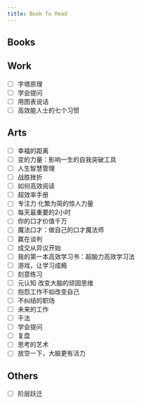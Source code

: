 ```yaml
---
title: Book To Read
---
```


## Books

## Work

- [ ] 字塔原理
- [ ] 学会提问
- [ ] 用图表说话
- [ ] 高效能人士的七个习惯

## Arts

- [ ] 幸福的距离
- [ ] 变的力量：影响一生的自我突破工具
- [ ] 人生智慧管理
- [ ] 战胜挫折
- [ ] 如何高效阅读
- [ ] 超效率手册
- [ ] 专注力 化繁为简的惊人力量
- [ ] 每天最重要的2小时
- [ ] 你的口才价值千万
- [ ] 魔法口才：做自己的口才魔法师
- [ ] 赢在谈判
- [ ] 成交从异议开始
- [ ] 我的第一本高效学习书：超脑力高效学习法
- [ ] 游戏，让学习成瘾
- [ ] 刻意练习
- [ ] 元认知 改变大脑的顽固思维
- [ ] 抱怨工作不如改变自己
- [ ] 不纠结的职场
- [ ] 未来的工作
- [ ] 干法
- [ ] 学会提问
- [ ] 复盘
- [ ] 思考的艺术
- [ ] 放空一下，大脑更有活力

## Others

- [ ] 阶层跃迁